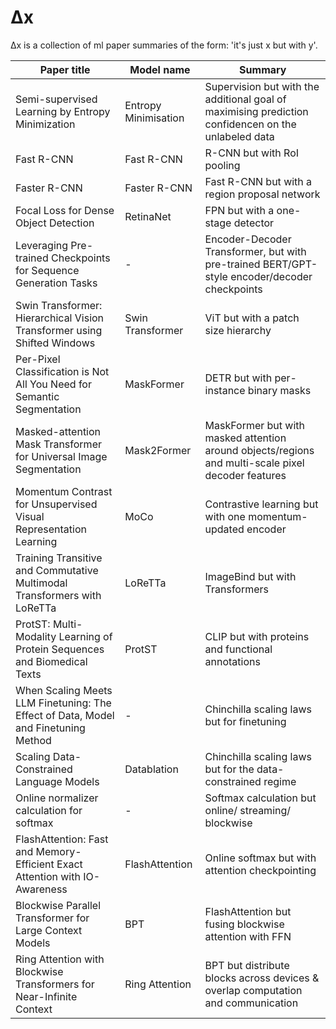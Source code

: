 # Δx
Δx is a collection of ml paper summaries of the form: 'it's just x but with y'.

| Paper title                                                                        | Model name           | Summary                                                                                             |
|------------------------------------------------------------------------------------|----------------------|-----------------------------------------------------------------------------------------------------|
| Semi-supervised Learning by Entropy Minimization                                   | Entropy Minimisation | Supervision but with the additional goal of maximising prediction confidencen on the unlabeled data |
| Fast R-CNN                                                                         | Fast R-CNN           | R-CNN but with RoI pooling                                                                          |
| Faster R-CNN                                                                       | Faster R-CNN         | Fast R-CNN but with a region proposal network                                                       |
| Focal Loss for Dense Object Detection                                              | RetinaNet            | FPN but with a one-stage detector                                                                   |
| Leveraging Pre-trained Checkpoints for Sequence Generation Tasks                   | -                    | Encoder-Decoder Transformer, but with pre-trained BERT/GPT-style encoder/decoder checkpoints        |
| Swin Transformer: Hierarchical Vision Transformer using Shifted Windows            | Swin Transformer     | ViT but with a patch size hierarchy                                                                 |
| Per-Pixel Classification is Not All You Need for Semantic Segmentation             | MaskFormer           | DETR but with per-instance binary masks                                                             |
| Masked-attention Mask Transformer for Universal Image Segmentation                 | Mask2Former          | MaskFormer but with masked attention around objects/regions and multi-scale pixel decoder features  |
| Momentum Contrast for Unsupervised Visual Representation Learning                  | MoCo                 | Contrastive learning but with one momentum-updated encoder                                          |
| Training Transitive and Commutative Multimodal Transformers with LoReTTa           | LoReTTa              | ImageBind but with Transformers                                                                     |
| ProtST: Multi-Modality Learning of Protein Sequences and Biomedical Texts          | ProtST               | CLIP but with proteins and functional annotations                                                   |
| When Scaling Meets LLM Finetuning: The Effect of Data, Model and Finetuning Method | -                    | Chinchilla scaling laws but for finetuning                                                          |
| Scaling Data-Constrained Language Models                                           | Datablation          | Chinchilla scaling laws but for the data-constrained regime                                         |
| Online normalizer calculation for softmax                                          | -                    | Softmax calculation but online/ streaming/ blockwise                                                |
| FlashAttention: Fast and Memory-Efficient Exact Attention with IO-Awareness        | FlashAttention       | Online softmax but with attention checkpointing                                                     |
| Blockwise Parallel Transformer for Large Context Models                            | BPT                  | FlashAttention but fusing blockwise attention with FFN                                              |
| Ring Attention with Blockwise Transformers for Near-Infinite Context               | Ring Attention       | BPT but distribute blocks across devices & overlap computation and communication                    |

